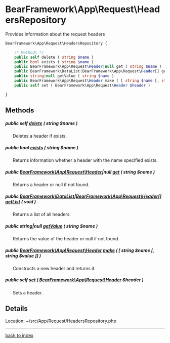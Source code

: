 # BearFramework\App\Request\HeadersRepository

Provides information about the request headers

```php
BearFramework\App\Request\HeadersRepository {

	/* Methods */
	public self delete ( string $name )
	public bool exists ( string $name )
	public BearFramework\App\Request\Header|null get ( string $name )
	public BearFramework\DataList|BearFramework\App\Request\Header[] getList ( void )
	public string|null getValue ( string $name )
	public BearFramework\App\Request\Header make ( [ string $name [, string $value ]] )
	public self set ( BearFramework\App\Request\Header $header )

}
```

## Methods

##### public self [delete](bearframework.app.request.headersrepository.delete.method.md) ( string $name )

&nbsp;&nbsp;&nbsp;&nbsp;&nbsp;&nbsp;Deletes a header if exists.

##### public bool [exists](bearframework.app.request.headersrepository.exists.method.md) ( string $name )

&nbsp;&nbsp;&nbsp;&nbsp;&nbsp;&nbsp;Returns information whether a header with the name specified exists.

##### public [BearFramework\App\Request\Header](bearframework.app.request.header.class.md)|null [get](bearframework.app.request.headersrepository.get.method.md) ( string $name )

&nbsp;&nbsp;&nbsp;&nbsp;&nbsp;&nbsp;Returns a header or null if not found.

##### public [BearFramework\DataList](bearframework.datalist.class.md)|[BearFramework\App\Request\Header[]](bearframework.app.request.header.class.md) [getList](bearframework.app.request.headersrepository.getlist.method.md) ( void )

&nbsp;&nbsp;&nbsp;&nbsp;&nbsp;&nbsp;Returns a list of all headers.

##### public string|null [getValue](bearframework.app.request.headersrepository.getvalue.method.md) ( string $name )

&nbsp;&nbsp;&nbsp;&nbsp;&nbsp;&nbsp;Returns the value of the header or null if not found.

##### public [BearFramework\App\Request\Header](bearframework.app.request.header.class.md) [make](bearframework.app.request.headersrepository.make.method.md) ( [ string $name [, string $value ]] )

&nbsp;&nbsp;&nbsp;&nbsp;&nbsp;&nbsp;Constructs a new header and returns it.

##### public self [set](bearframework.app.request.headersrepository.set.method.md) ( [BearFramework\App\Request\Header](bearframework.app.request.header.class.md) $header )

&nbsp;&nbsp;&nbsp;&nbsp;&nbsp;&nbsp;Sets a header.

## Details

Location: ~/src/App/Request/HeadersRepository.php

---

[back to index](index.md)

